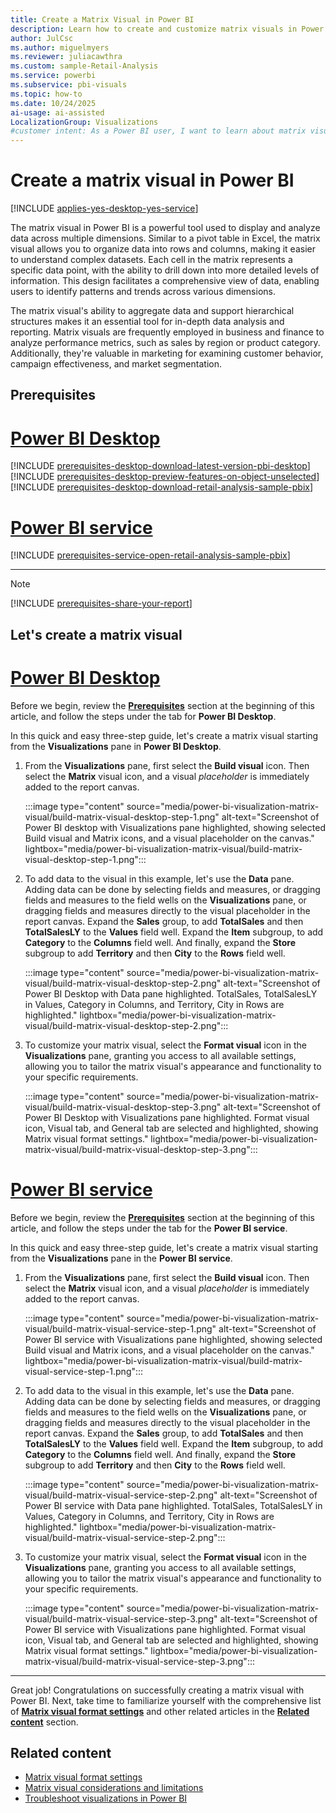 ```yaml
---
title: Create a Matrix Visual in Power BI
description: Learn how to create and customize matrix visuals in Power BI Desktop and Power BI service to display and analyze data across multiple dimensions with hierarchical structures and aggregations.
author: JulCsc
ms.author: miguelmyers
ms.reviewer: juliacawthra
ms.custom: sample-Retail-Analysis
ms.service: powerbi
ms.subservice: pbi-visuals
ms.topic: how-to
ms.date: 10/24/2025
ai-usage: ai-assisted
LocalizationGroup: Visualizations
#customer intent: As a Power BI user, I want to learn about matrix visuals so that I can effectively and more easily build column chart visuals in Power BI Desktop and Power BI Service.
---
```

# Create a matrix visual in Power BI

[!INCLUDE [applies-yes-desktop-yes-service](../includes/applies-yes-desktop-yes-service.md)]

The matrix visual in Power BI is a powerful tool used to display and analyze data across multiple dimensions. Similar to a pivot table in Excel, the matrix visual allows you to organize data into rows and columns, making it easier to understand complex datasets. Each cell in the matrix represents a specific data point, with the ability to drill down into more detailed levels of information. This design facilitates a comprehensive view of data, enabling users to identify patterns and trends across various dimensions.

The matrix visual's ability to aggregate data and support hierarchical structures makes it an essential tool for in-depth data analysis and reporting. Matrix visuals are frequently employed in business and finance to analyze performance metrics, such as sales by region or product category. Additionally, they're valuable in marketing for examining customer behavior, campaign effectiveness, and market segmentation.

## Prerequisites

# [Power BI Desktop](#tab/powerbi-desktop)

[!INCLUDE [prerequisites-desktop-download-latest-version-pbi-desktop](../includes/core-visuals/prerequisites-desktop-download-latest-version-pbi.md)]
[!INCLUDE [prerequisites-desktop-preview-features-on-object-unselected](../includes/core-visuals/prerequisites-desktop-preview-features-on-object-unselected.md)]
[!INCLUDE [prerequisites-desktop-download-retail-analysis-sample-pbix](../includes/core-visuals/prerequisites-desktop-download-retail-analysis-sample-pbix.md)]

# [Power BI service](#tab/powerbi-service)

[!INCLUDE [prerequisites-service-open-retail-analysis-sample-pbix](../includes/core-visuals/prerequisites-service-open-retail-analysis-sample-pbix.md)]

---
> [!NOTE]
> [!INCLUDE [prerequisites-share-your-report](../includes/core-visuals/prerequisites-share-your-report.md)]

## Let's create a matrix visual

# [Power BI Desktop](#tab/powerbi-desktop)

Before we begin, review the **[Prerequisites](#prerequisites)** section at the beginning of this article, and follow the steps under the tab for **Power BI Desktop**.

In this quick and easy three-step guide, let's create a matrix visual starting from the **Visualizations** pane in **Power BI Desktop**.

1. From the **Visualizations** pane, first select the **Build visual** icon. Then select the **Matrix** visual icon, and a visual *placeholder* is immediately added to the report canvas.

    :::image type="content" source="media/power-bi-visualization-matrix-visual/build-matrix-visual-desktop-step-1.png" alt-text="Screenshot of Power BI desktop with Visualizations pane highlighted, showing selected Build visual and Matrix icons, and a visual placeholder on the canvas." lightbox="media/power-bi-visualization-matrix-visual/build-matrix-visual-desktop-step-1.png":::

2. To add data to the visual in this example, let's use the **Data** pane. Adding data can be done by selecting fields and measures, or dragging fields and measures to the field wells on the **Visualizations** pane, or dragging fields and measures directly to the visual placeholder in the report canvas. Expand the **Sales** group, to add **TotalSales** and then **TotalSalesLY** to the **Values** field well. Expand the **Item** subgroup, to add **Category** to the **Columns** field well. And finally, expand the **Store** subgroup to add **Territory** and then **City** to the **Rows** field well.

    :::image type="content" source="media/power-bi-visualization-matrix-visual/build-matrix-visual-desktop-step-2.png" alt-text="Screenshot of Power BI Desktop with Data pane highlighted. TotalSales, TotalSalesLY in Values, Category in Columns, and Territory, City in Rows are highlighted." lightbox="media/power-bi-visualization-matrix-visual/build-matrix-visual-desktop-step-2.png":::

3. To customize your matrix visual, select the **Format visual** icon in the **Visualizations** pane, granting you access to all available settings, allowing you to tailor the matrix visual's appearance and functionality to your specific requirements.

    :::image type="content" source="media/power-bi-visualization-matrix-visual/build-matrix-visual-desktop-step-3.png" alt-text="Screenshot of Power BI Desktop with Visualizations pane highlighted. Format visual icon, Visual tab, and General tab are selected and highlighted, showing Matrix visual format settings." lightbox="media/power-bi-visualization-matrix-visual/build-matrix-visual-desktop-step-3.png":::

# [Power BI service](#tab/powerbi-service)

Before we begin, review the **[Prerequisites](#prerequisites)** section at the beginning of this article, and follow the steps under the tab for the **Power BI service**.

In this quick and easy three-step guide, let's create a matrix visual starting from the **Visualizations** pane in the **Power BI service**.

1. From the **Visualizations** pane, first select the **Build visual** icon. Then select the **Matrix** visual icon, and a visual *placeholder* is immediately added to the report canvas.

    :::image type="content" source="media/power-bi-visualization-matrix-visual/build-matrix-visual-service-step-1.png" alt-text="Screenshot of Power BI service with Visualizations pane highlighted, showing selected Build visual and Matrix icons, and a visual placeholder on the canvas." lightbox="media/power-bi-visualization-matrix-visual/build-matrix-visual-service-step-1.png":::

2. To add data to the visual in this example, let's use the **Data** pane. Adding data can be done by selecting fields and measures, or dragging fields and measures to the field wells on the **Visualizations** pane, or dragging fields and measures directly to the visual placeholder in the report canvas. Expand the **Sales** group, to add **TotalSales** and then **TotalSalesLY** to the **Values** field well. Expand the **Item** subgroup, to add **Category** to the **Columns** field well. And finally, expand the **Store** subgroup to add **Territory** and then **City** to the **Rows** field well.

    :::image type="content" source="media/power-bi-visualization-matrix-visual/build-matrix-visual-service-step-2.png" alt-text="Screenshot of Power BI service with Data pane highlighted. TotalSales, TotalSalesLY in Values, Category in Columns, and Territory, City in Rows are highlighted." lightbox="media/power-bi-visualization-matrix-visual/build-matrix-visual-service-step-2.png":::

3. To customize your matrix visual, select the **Format visual** icon in the **Visualizations** pane, granting you access to all available settings, allowing you to tailor the matrix visual's appearance and functionality to your specific requirements.

    :::image type="content" source="media/power-bi-visualization-matrix-visual/build-matrix-visual-service-step-3.png" alt-text="Screenshot of Power BI service with Visualizations pane highlighted. Format visual icon, Visual tab, and General tab are selected and highlighted, showing Matrix visual format settings." lightbox="media/power-bi-visualization-matrix-visual/build-matrix-visual-service-step-3.png":::

---
Great job! Congratulations on successfully creating a matrix visual with Power BI. Next, take time to familiarize yourself with the comprehensive list of **[Matrix visual format settings](power-bi-visualization-matrix-visual-format-settings.md)** and other related articles in the **[Related content](#related-content)** section.

## Related content

- [Matrix visual format settings](power-bi-visualization-matrix-visual-format-settings.md)
- [Matrix visual considerations and limitations](power-bi-visualization-matrix-visual-considerations.md)
- [Troubleshoot visualizations in Power BI](power-bi-visualization-troubleshoot.md)
